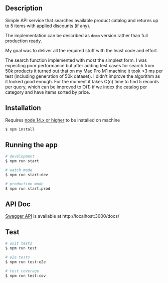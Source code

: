 ## Description

Simple API service that searches available product catalog and returns up to 5 items with applied discounts (if any).

The implementation can be described as `demo` version rather than full production ready.

My goal was to deliver all the required stuff with the least code and effort.

The search function implemented with most the simplest form. 
I was expecting poor performance but after adding test cases for search from 50k products 
it turned out that on my Mac Pro M1 machine it took <3 ms per test (including generation of 50k dataset).
I didn't improve the algorithm as it looked good enough. 
For the moment it takes O(n) time to find 5 records per query, 
which can be improved to O(1) if we index the catalog per category and have items sorted by price.

## Installation

Requires [node 14.x or higher](https://nodejs.org) to be installed on machine

```bash
$ npm install
```

## Running the app

```bash
# development
$ npm run start

# watch mode
$ npm run start:dev

# production mode
$ npm run start:prod
```

## API Doc

[Swagger API](http://localhost:3000/docs/) is available at http://localhost:3000/docs/

## Test

```bash
# unit tests
$ npm run test

# e2e tests
$ npm run test:e2e

# test coverage
$ npm run test:cov
```
